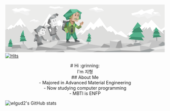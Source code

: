 ![ENFP](README.assets/diplomats_Campaigner_ENFP_personality_header.svg)
[![Hits](https://hits.seeyoufarm.com/api/count/incr/badge.svg?url=https%3A%2F%2Fgithub.com%2Fwlgud2&count_bg=%236FB0FF&title_bg=%233882D7&icon=&icon_color=%23E7E7E7&title=hits&edge_flat=false)](https://hits.seeyoufarm.com)

<center> # Hi :grinning: </center>
<center>I'm 지형</center>

<center>## About Me</center>
<center>- Majored in Advanced Material Engineering</center>
<center>- Now studying computer programming</center>
<center>- MBTI is ENFP</center>

![wlgud2's GitHub stats](https://github-readme-stats.vercel.app/api?username=wlgud2&show_icons=true&theme=onedark)


